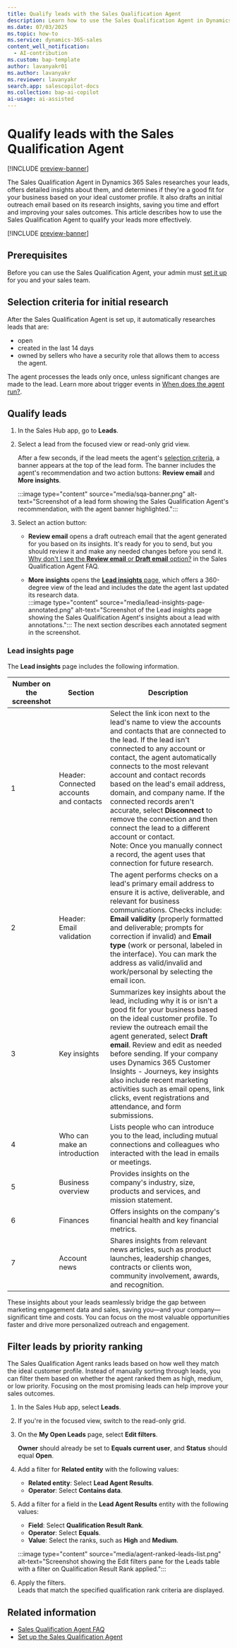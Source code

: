 ```yaml
---
title: Qualify leads with the Sales Qualification Agent
description: Learn how to use the Sales Qualification Agent in Dynamics 365 Sales to qualify leads more effectively and improve sales outcomes.
ms.date: 07/03/2025
ms.topic: how-to
ms.service: dynamics-365-sales
content_well_notification:
  - AI-contribution
ms.custom: bap-template
author: lavanyakr01
ms.author: lavanyakr
ms.reviewer: lavanyakr
search.app: salescopilot-docs
ms.collection: bap-ai-copilot
ai-usage: ai-assisted
---
```


# Qualify leads with the Sales Qualification Agent

[!INCLUDE [preview-banner](~/../shared-content/shared/preview-includes/preview-banner.md)]

The Sales Qualification Agent in Dynamics 365 Sales researches your leads, offers detailed insights about them, and determines if they're a good fit for your business based on your ideal customer profile. It also drafts an initial outreach email based on its research insights, saving you time and effort and improving your sales outcomes. This article describes how to use the Sales Qualification Agent to qualify your leads more effectively.

[!INCLUDE [preview-banner](~/../shared-content/shared/preview-includes/preview-note-d365.md)]

## Prerequisites

Before you can use the Sales Qualification Agent, your admin must [set it up](./configure-sales-qualification-agent.md) for you and your sales team.

<a name="selection-criteria-for-research"></a>
## Selection criteria for initial research

After the Sales Qualification Agent is set up, it automatically researches leads that are:

- open
- created in the last 14 days
- owned by sellers who have a security role that allows them to access the agent.

The agent processes the leads only once, unless significant changes are made to the lead. Learn more about trigger events in [When does the agent run?](sales-qualification-agent-faq.md#trigger-events).

## Qualify leads

1. In the Sales Hub app, go to **Leads**.

1. Select a lead from the focused view or read-only grid view.

    After a few seconds, if the lead meets the agent's [selection criteria](#selection-criteria-for-research), a banner appears at the top of the lead form. The banner includes the agent's recommendation and two action buttons: **Review email** and **More insights**.

    :::image type="content" source="media/sqa-banner.png" alt-text="Screenshot of a lead form showing the Sales Qualification Agent's recommendation, with the agent banner highlighted.":::

1. Select an action button:

   - **Review email** opens a draft outreach email that the agent generated for you based on its insights. It's ready for you to send, but you should review it and make any needed changes before you send it. [Why don't I see the **Review email** or **Draft email** option?](sales-qualification-agent-faq.md#cant-see-email-options) in the Sales Qualification Agent FAQ.

   - **More insights** opens the [**Lead insights** page](#lead-insights-page), which offers a 360-degree view of the lead and includes the date the agent last updated its research data.  
     :::image type="content" source="media/lead-insights-page-annotated.png" alt-text="Screenshot of the Lead insights page showing the Sales Qualification Agent's insights about a lead with annotations.":::
    The next section describes each annotated segment in the screenshot.

### Lead insights page

The **Lead insights** page includes the following information.


| Number on the screenshot | Section                        | Description |
|--------|--------------------------------|---------------|
| 1 | Header: Connected accounts and contacts | Select the link icon next to the lead's name to view the accounts and contacts that are connected to the lead. If the lead isn't connected to any account or contact, the agent automatically connects to the most relevant account and contact records based on the lead's email address, domain, and company name. If the connected records aren't accurate, select **Disconnect** to remove the connection and then connect the lead to a different account or contact. <br> Note: Once you manually connect a record, the agent uses that connection for future research. |
| 2 | Header: Email validation | The agent performs checks on a lead's primary email address to ensure it is active, deliverable, and relevant for business communications. Checks include: **Email validity** (properly formatted and deliverable; prompts for correction if invalid) and **Email type** (work or personal, labeled in the interface). You can mark the address as valid/invalid and work/personal by selecting the email icon. |
| 3 | Key insights | Summarizes key insights about the lead, including why it is or isn't a good fit for your business based on the ideal customer profile. To review the outreach email the agent generated, select **Draft email**. Review and edit as needed before sending. If your company uses Dynamics 365 Customer Insights - Journeys, key insights also include recent marketing activities such as email opens, link clicks, event registrations and attendance, and form submissions. |
| 4 | Who can make an introduction | Lists people who can introduce you to the lead, including mutual connections and colleagues who interacted with the lead in emails or meetings. |
| 5 | Business overview | Provides insights on the company's industry, size, products and services, and mission statement. |
| 6 | Finances | Offers insights on the company's financial health and key financial metrics. |
| 7 | Account news | Shares insights from relevant news articles, such as product launches, leadership changes, contracts or clients won, community involvement, awards, and recognition.  

These insights about your leads seamlessly bridge the gap between marketing engagement data and sales, saving you&mdash;and your company&mdash;significant time and costs. You can focus on the most valuable opportunities faster and drive more personalized outreach and engagement.

## Filter leads by priority ranking

The Sales Qualification Agent ranks leads based on how well they match the ideal customer profile. Instead of manually sorting through leads, you can filter them based on whether the agent ranked them as high, medium, or low priority. Focusing on the most promising leads can help improve your sales outcomes.

1. In the Sales Hub app, select **Leads**.

1. If you're in the focused view, switch to the read-only grid.

1. On the **My Open Leads** page, select **Edit filters**.

    **Owner** should already be set to **Equals current user**, and **Status** should equal **Open**.

1. Add a filter for **Related entity** with the following values:

    - **Related entity**: Select **Lead Agent Results**.
    - **Operator**: Select **Contains data**.

1. Add a filter for a field in the **Lead Agent Results** entity with the following values:

    - **Field**: Select **Qualification Result Rank**.
    - **Operator**: Select **Equals**.
    - **Value**: Select the ranks, such as **High** and **Medium**.

   :::image type="content" source="media/agent-ranked-leads-list.png" alt-text="Screenshot showing the Edit filters pane for the Leads table with a filter on Qualification Result Rank applied.":::

1. Apply the filters.  
    Leads that match the specified qualification rank criteria are displayed.

## Related information

- [Sales Qualification Agent FAQ](sales-qualification-agent-faq.md)
- [Set up the Sales Qualification Agent](configure-sales-qualification-agent.md)
